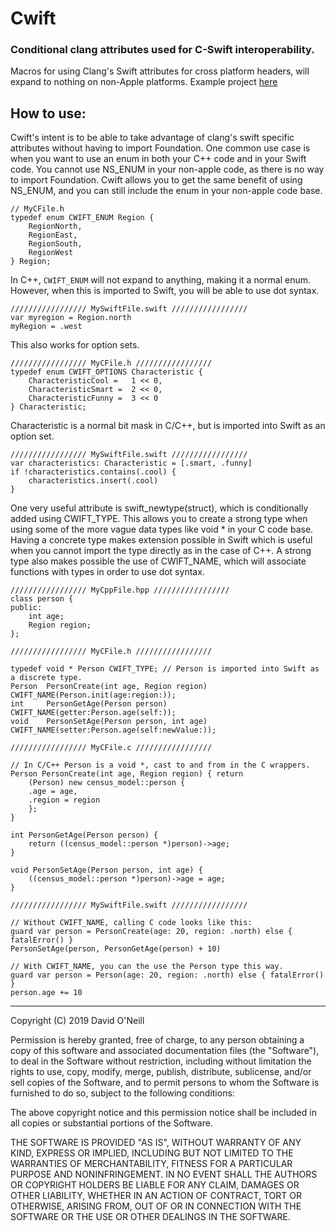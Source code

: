 # Cwift

### Conditional clang attributes used for C-Swift interoperability. 

Macros for using Clang's Swift attributes for cross platform headers, will expand to nothing on non-Apple platforms.
Example project [here](https://github.com/dave234/CwiftDemo)

## How to use:

Cwift's intent is to be able to take advantage of clang's swift specific attributes without having to import Foundation. One common use case is when you want to use an enum in both your C++ code and in your Swift code. You cannot use NS_ENUM in your non-apple code, as there is no way to import Foundation. Cwift allows you to get the same benefit of using NS_ENUM, and you can still include the enum in your non-apple code base.

```
// MyCFile.h
typedef enum CWIFT_ENUM Region {
    RegionNorth,
    RegionEast,
    RegionSouth,
    RegionWest
} Region;
```

In C++, `CWIFT_ENUM` will not expand to anything, making it a normal enum. However, when this is imported to Swift, you will be able to use dot syntax.

```
///////////////// MySwiftFile.swift /////////////////
var myregion = Region.north
myRegion = .west
```
This also works for option sets.
```
///////////////// MyCFile.h /////////////////
typedef enum CWIFT_OPTIONS Characteristic {
    CharacteristicCool =   1 << 0,
    CharacteristicSmart =  2 << 0,
    CharacteristicFunny =  3 << 0
} Characteristic;

```
Characteristic is a normal bit mask in C/C++, but is imported into Swift as an option set.
```
///////////////// MySwiftFile.swift /////////////////
var characteristics: Characteristic = [.smart, .funny]
if !characteristics.contains(.cool) {
    characteristics.insert(.cool)
}
```
One very useful attribute is swift_newtype(struct), which is conditionally added using CWIFT_TYPE. This allows you to create a strong type when using some of the more vague data types like void * in your C code base. Having a concrete type makes extension possible in Swift which is useful when you cannot import the type directly as in the case of C++.  A strong type also makes possible the use of CWIFT_NAME, which will associate functions with types in order to use dot syntax.

```
///////////////// MyCppFile.hpp /////////////////
class person {
public:
    int age;
    Region region;
};
```
```
///////////////// MyCFile.h /////////////////

typedef void * Person CWIFT_TYPE; // Person is imported into Swift as a discrete type.
Person  PersonCreate(int age, Region region)    CWIFT_NAME(Person.init(age:region:));
int     PersonGetAge(Person person)             CWIFT_NAME(getter:Person.age(self:));
void    PersonSetAge(Person person, int age)    CWIFT_NAME(setter:Person.age(self:newValue:));
```
```
///////////////// MyCFile.c /////////////////

// In C/C++ Person is a void *, cast to and from in the C wrappers.
Person PersonCreate(int age, Region region) { return
    (Person) new census_model::person {
    .age = age,
    .region = region
    };
}

int PersonGetAge(Person person) {
    return ((census_model::person *)person)->age;
}

void PersonSetAge(Person person, int age) {
    ((census_model::person *)person)->age = age;
}
```
```
///////////////// MySwiftFile.swift /////////////////

// Without CWIFT_NAME, calling C code looks like this:
guard var person = PersonCreate(age: 20, region: .north) else { fatalError() }
PersonSetAge(person, PersonGetAge(person) + 10)

// With CWIFT_NAME, you can the use the Person type this way.
guard var person = Person(age: 20, region: .north) else { fatalError() }
person.age += 10
```

---

Copyright (C) 2019 David O'Neill

Permission is hereby granted, free of charge, to any person obtaining a copy of this software and associated documentation files (the "Software"), to deal in the Software without restriction, including without limitation the rights to use, copy, modify, merge, publish, distribute, sublicense, and/or sell copies of the Software, and to permit persons to whom the Software is furnished to do so, subject to the following conditions:

The above copyright notice and this permission notice shall be included in all copies or substantial portions of the Software.

THE SOFTWARE IS PROVIDED "AS IS", WITHOUT WARRANTY OF ANY KIND, EXPRESS OR IMPLIED, INCLUDING BUT NOT LIMITED TO THE WARRANTIES OF MERCHANTABILITY, FITNESS FOR A PARTICULAR PURPOSE AND NONINFRINGEMENT. IN NO EVENT SHALL THE AUTHORS OR COPYRIGHT HOLDERS BE LIABLE FOR ANY CLAIM, DAMAGES OR OTHER LIABILITY, WHETHER IN AN ACTION OF CONTRACT, TORT OR OTHERWISE, ARISING FROM, OUT OF OR IN CONNECTION WITH THE SOFTWARE OR THE USE OR OTHER DEALINGS IN THE SOFTWARE.
